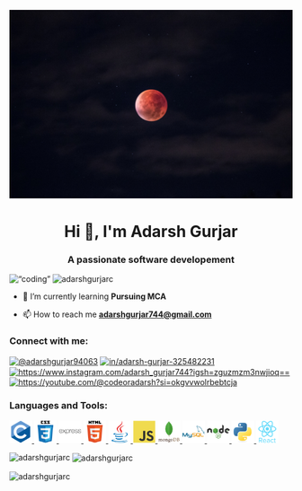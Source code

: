 ![logo](https://github.com/adarshkumarc/adarshkumarc/blob/main/anders-jilden-GjwsHRIcQjU-unsplash.jpg)
<h1 align="center">Hi 👋, I'm Adarsh Gurjar</h1>
<h3 align="center">A passionate software developement</h3>
<img align=“right” alt=“coding” width=“450” src=“https://www.google.com/imgres?imgurl=https%3A%2F%2Fi.pinimg.com%2Foriginals%2Fef%2F2d%2Fb0%2Fef2db0885d94fd149a4b7914923bb2a3.gif&tbnid=BwXJS1ZbagjzHM&vet=12ahUKEwitgPXhuKGEAxW5TmwGHQKzB7IQMygcegUIARCkAQ..i&imgrefurl=https%3A%2F%2Fwww.pinterest.com%2Fpin%2Fgeometric-animations-171119-gif-processing-creative-coding-art-everyday-geometry-httpifttt2zwg0ub--71072500353753777%2F&docid=Y8-15NyNEUEa5M&w=540&h=540&q=coding%20animation%20gif&client=safari&ved=2ahUKEwitgPXhuKGEAxW5TmwGHQKzB7IQMygcegUIARCkAQ![image](https://github.com/adarshkumarc/adarshkumarc/assets/158771139/83bd2205-eb0e-4237-aba2-b259a4e784c9)
"
<p align="left"> <img src="https://komarev.com/ghpvc/?username=adarshgurjarc&label=Profile%20views&color=0e75b6&style=flat" alt="adarshgurjarc" /> </p>

- 🌱 I’m currently learning **Pursuing MCA**

- 📫 How to reach me **adarshgurjar744@gmail.com**

<h3 align="left">Connect with me:</h3>
<p align="left">
<a href="https://twitter.com/@adarshgurjar94063" target="blank"><img align="center" src="https://raw.githubusercontent.com/rahuldkjain/github-profile-readme-generator/master/src/images/icons/Social/twitter.svg" alt="@adarshgurjar94063" height="30" width="40" /></a>
<a href="https://linkedin.com/in/in/adarsh-gurjar-325482231" target="blank"><img align="center" src="https://raw.githubusercontent.com/rahuldkjain/github-profile-readme-generator/master/src/images/icons/Social/linked-in-alt.svg" alt="in/adarsh-gurjar-325482231" height="30" width="40" /></a>
<a href="https://instagram.com/https://www.instagram.com/adarsh_gurjar744?igsh=zguzmzm3nwjioq==" target="blank"><img align="center" src="https://raw.githubusercontent.com/rahuldkjain/github-profile-readme-generator/master/src/images/icons/Social/instagram.svg" alt="https://www.instagram.com/adarsh_gurjar744?igsh=zguzmzm3nwjioq==" height="30" width="40" /></a>
<a href="https://www.youtube.com/c/https://youtube.com/@codeoradarsh?si=okgvvwolrbebtcja" target="blank"><img align="center" src="https://raw.githubusercontent.com/rahuldkjain/github-profile-readme-generator/master/src/images/icons/Social/youtube.svg" alt="https://youtube.com/@codeoradarsh?si=okgvvwolrbebtcja" height="30" width="40" /></a>
</p>

<h3 align="left">Languages and Tools:</h3>
<p align="left"> <a href="https://www.cprogramming.com/" target="_blank" rel="noreferrer"> <img src="https://raw.githubusercontent.com/devicons/devicon/master/icons/c/c-original.svg" alt="c" width="40" height="40"/> </a> <a href="https://www.w3schools.com/css/" target="_blank" rel="noreferrer"> <img src="https://raw.githubusercontent.com/devicons/devicon/master/icons/css3/css3-original-wordmark.svg" alt="css3" width="40" height="40"/> </a> <a href="https://expressjs.com" target="_blank" rel="noreferrer"> <img src="https://raw.githubusercontent.com/devicons/devicon/master/icons/express/express-original-wordmark.svg" alt="express" width="40" height="40"/> </a> <a href="https://www.w3.org/html/" target="_blank" rel="noreferrer"> <img src="https://raw.githubusercontent.com/devicons/devicon/master/icons/html5/html5-original-wordmark.svg" alt="html5" width="40" height="40"/> </a> <a href="https://www.java.com" target="_blank" rel="noreferrer"> <img src="https://raw.githubusercontent.com/devicons/devicon/master/icons/java/java-original.svg" alt="java" width="40" height="40"/> </a> <a href="https://developer.mozilla.org/en-US/docs/Web/JavaScript" target="_blank" rel="noreferrer"> <img src="https://raw.githubusercontent.com/devicons/devicon/master/icons/javascript/javascript-original.svg" alt="javascript" width="40" height="40"/> </a> <a href="https://www.mongodb.com/" target="_blank" rel="noreferrer"> <img src="https://raw.githubusercontent.com/devicons/devicon/master/icons/mongodb/mongodb-original-wordmark.svg" alt="mongodb" width="40" height="40"/> </a> <a href="https://www.mysql.com/" target="_blank" rel="noreferrer"> <img src="https://raw.githubusercontent.com/devicons/devicon/master/icons/mysql/mysql-original-wordmark.svg" alt="mysql" width="40" height="40"/> </a> <a href="https://nodejs.org" target="_blank" rel="noreferrer"> <img src="https://raw.githubusercontent.com/devicons/devicon/master/icons/nodejs/nodejs-original-wordmark.svg" alt="nodejs" width="40" height="40"/> </a> <a href="https://www.python.org" target="_blank" rel="noreferrer"> <img src="https://raw.githubusercontent.com/devicons/devicon/master/icons/python/python-original.svg" alt="python" width="40" height="40"/> </a> <a href="https://reactjs.org/" target="_blank" rel="noreferrer"> <img src="https://raw.githubusercontent.com/devicons/devicon/master/icons/react/react-original-wordmark.svg" alt="react" width="40" height="40"/> </a> </p>

<p><img align="left" src="https://github-readme-stats.vercel.app/api/top-langs?username=adarshgurjarc&show_icons=true&locale=en&layout=compact" alt="adarshgurjarc" /></p>

<p>&nbsp;<img align="center" src="https://github-readme-stats.vercel.app/api?username=adarshgurjarc&show_icons=true&locale=en" alt="adarshgurjarc" /></p>

<p><img align="center" src="https://github-readme-streak-stats.herokuapp.com/?user=adarshgurjarc&" alt="adarshgurjarc" /></p>
